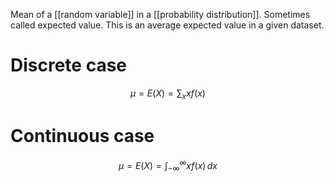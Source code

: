 Mean of a [[random variable]] in a [[probability distribution]]. Sometimes called expected value. This is an average expected value in a given dataset.
# Discrete case
$$
\mu = E(X)=\sum_{x}xf(x)
$$ 
# Continuous case
$$
\mu = E(X) = \int_{-\infty}^{\infty}  xf(x)\, dx 
$$
